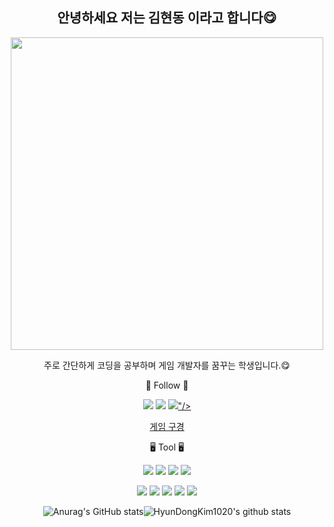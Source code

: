 <div align="center">
  
   ## 안녕하세요 저는 김현동 이라고 합니다😋
</div>

<p align="center">
  <img src="https://user-images.githubusercontent.com/109125331/209605978-929b6722-ff75-47ee-b9c2-1d4043fdb9b9.gif"  width="500" />
</p>

<div align="center">
  주로 간단하게 코딩을 공부하며 게임 개발자를 꿈꾸는 학생입니다.😋

  🦄 Follow 🦄  
    
  <img src="https://img.shields.io/badge/Instagram_handoy123-E4405F?style=flat&logo=Instagram&logoColor=Black"/> 
  <img src="https://img.shields.io/badge/Notion-333333?style=flat&logo=Notion&logoColor=Black"/>
  <a href="https://www.notion.so/Unity-c-c-7ec12f4e9faf426cbc38c9774ff66d70"><img src="<img src="https://img.shields.io/badge/Notion-333333?style=flat&logo=Notion&logoColor=Black"/>"/></a>
  
  [게임 구경](https://www.notion.so/Unity-c-c-7ec12f4e9faf426cbc38c9774ff66d70)
  
  🖥 Tool 🖥 
  
  <img src="https://img.shields.io/badge/Visual Studio2019-5C2D91?style=flat&logo=Visual Studio&logoColor=Black"/> <img src="https://img.shields.io/badge/Unity2020.3.41f-F68315?style=flat&logo=Unity&logoColor=Black"/> <img src="https://img.shields.io/badge/JavaScript-F7DF1E?style=flat&logo=Unity&logoColor=Black"/> <img src="https://img.shields.io/badge/MySQL-4479A1?style=flat&logo=Visual Studio&logoColor=Black"/>
  
  
  <img src="https://img.shields.io/badge/C Sharp-A8B9CC?style=flat&logo=C Sharp&logoColor=Black"/> <img src="https://img.shields.io/badge/C-EF5C55?style=flat&logo=C&logoColor=Black"/> <img src="https://img.shields.io/badge/Oculus-1C1E20?style=flat&logo=Oculus&logoColor=Black"/> <img src="https://img.shields.io/badge/GitLab-FC6D26?style=flat&logo=GitLab&logoColor=Black"/> <img src="https://img.shields.io/badge/GitHub-609926?style=flat&logo=GitHub&logoColor=Black"/>
</div>


 <div align="center">
  
![Anurag's GitHub stats](https://github-readme-stats.vercel.app/api?username=HyunDongKim1020&show_icons=true&theme=dracula)![HyunDongKim1020's github stats](https://github-readme-stats.vercel.app/api/top-langs/?username=HyunDongKim1020&show_icons=true&hide_border=true&title_color=004386&icon_color=004386&layout=compact)
</div>
